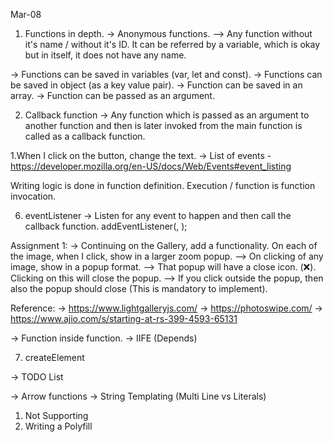 Mar-08

1. Functions in depth.
-> Anonymous functions.
--> Any function without it's name / without it's ID. It can be referred by a variable, which is okay but in itself, it does not have any name.

-> Functions can be saved in variables (var, let and const).
-> Functions can be saved in object (as a key value pair).
-> Function can be saved in an array.
-> Function can be passed as an argument.

2. Callback function
-> Any function which is passed as an argument to another function and then is later invoked from the main function is called as a callback function.

1.When I click on the button, change the text.
-> List of events - https://developer.mozilla.org/en-US/docs/Web/Events#event_listing


Writing logic is done in function definition.
Execution / function is function invocation.

6. eventListener
-> Listen for any event to happen and then call the callback function.
addEventListener(<event>, <callback>);

Assignment 1:
-> Continuing on the Gallery, add a functionality. On each of the image, when I click, show in a larger zoom popup.
--> On clicking of any image, show in a popup format.
--> That popup will have a close icon. (❌). Clicking on this will close the popup.
--> If you click outside the popup, then also the popup should close (This is mandatory to implement).

Reference:
-> https://www.lightgalleryjs.com/
-> https://photoswipe.com/
-> https://www.ajio.com/s/starting-at-rs-399-4593-65131




-> Function inside function.
-> IIFE (Depends)


7. createElement


-> TODO List

-> Arrow functions
-> String Templating (Multi Line vs Literals)

1. Not Supporting
2. Writing a Polyfill